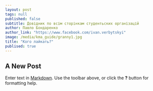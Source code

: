 ```yaml
---
layout: post
tags: null
published: false
subtitle: Довідник по всім сторінкам студентьских організацій
author: Павло Бондаренко
author_link: "https://www.facebook.com/ivan.verbytskyi"
image: /media/kma_guide/granny1.jpg
title: "Кого лайкать?"
publised: true
---
```


## A New Post

Enter text in [Markdown](http://daringfireball.net/projects/markdown/). Use the toolbar above, or click the **?** button for formatting help.
